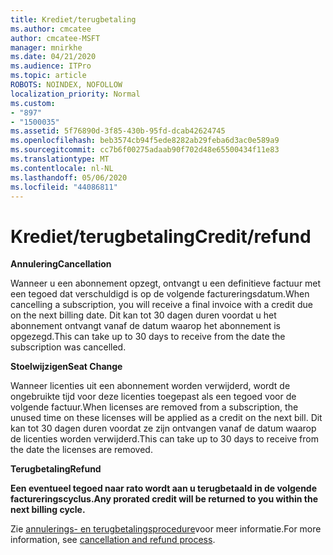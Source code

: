 ```yaml
---
title: Krediet/terugbetaling
ms.author: cmcatee
author: cmcatee-MSFT
manager: mnirkhe
ms.date: 04/21/2020
ms.audience: ITPro
ms.topic: article
ROBOTS: NOINDEX, NOFOLLOW
localization_priority: Normal
ms.custom:
- "897"
- "1500035"
ms.assetid: 5f76890d-3f85-430b-95fd-dcab42624745
ms.openlocfilehash: beb3574cb94f5ede8282ab29feba6d3ac0e589a9
ms.sourcegitcommit: cc7b6f00275adaab90f702d48e65500434f11e83
ms.translationtype: MT
ms.contentlocale: nl-NL
ms.lasthandoff: 05/06/2020
ms.locfileid: "44086811"
---
```

# <a name="creditrefund"></a><span data-ttu-id="6bf0a-102">Krediet/terugbetaling</span><span class="sxs-lookup"><span data-stu-id="6bf0a-102">Credit/refund</span></span>

<span data-ttu-id="6bf0a-103">**Annulering**</span><span class="sxs-lookup"><span data-stu-id="6bf0a-103">**Cancellation**</span></span>
  
<span data-ttu-id="6bf0a-104">Wanneer u een abonnement opzegt, ontvangt u een definitieve factuur met een tegoed dat verschuldigd is op de volgende factureringsdatum.</span><span class="sxs-lookup"><span data-stu-id="6bf0a-104">When cancelling a subscription, you will receive a final invoice with a credit due on the next billing date.</span></span> <span data-ttu-id="6bf0a-105">Dit kan tot 30 dagen duren voordat u het abonnement ontvangt vanaf de datum waarop het abonnement is opgezegd.</span><span class="sxs-lookup"><span data-stu-id="6bf0a-105">This can take up to 30 days to receive from the date the subscription was cancelled.</span></span>
  
<span data-ttu-id="6bf0a-106">**Stoelwijzigen**</span><span class="sxs-lookup"><span data-stu-id="6bf0a-106">**Seat Change**</span></span>
  
<span data-ttu-id="6bf0a-107">Wanneer licenties uit een abonnement worden verwijderd, wordt de ongebruikte tijd voor deze licenties toegepast als een tegoed voor de volgende factuur.</span><span class="sxs-lookup"><span data-stu-id="6bf0a-107">When licenses are removed from a subscription, the unused time on these licenses will be applied as a credit on the next bill.</span></span> <span data-ttu-id="6bf0a-108">Dit kan tot 30 dagen duren voordat ze zijn ontvangen vanaf de datum waarop de licenties worden verwijderd.</span><span class="sxs-lookup"><span data-stu-id="6bf0a-108">This can take up to 30 days to receive from the date the licenses are removed.</span></span>

<span data-ttu-id="6bf0a-109">**Terugbetaling**</span><span class="sxs-lookup"><span data-stu-id="6bf0a-109">**Refund**</span></span>

<span data-ttu-id="6bf0a-110">**Een eventueel tegoed naar rato wordt aan u terugbetaald in de volgende factureringscyclus.**</span><span class="sxs-lookup"><span data-stu-id="6bf0a-110">**Any prorated credit will be returned to you within the next billing cycle.**</span></span>

<span data-ttu-id="6bf0a-111">Zie [annulerings- en terugbetalingsprocedure](https://docs.microsoft.com/microsoft-365/commerce/subscriptions/cancel-your-subscription?view=o365-worldwide)voor meer informatie.</span><span class="sxs-lookup"><span data-stu-id="6bf0a-111">For more information, see [cancellation and refund process](https://docs.microsoft.com/microsoft-365/commerce/subscriptions/cancel-your-subscription?view=o365-worldwide).</span></span> 
